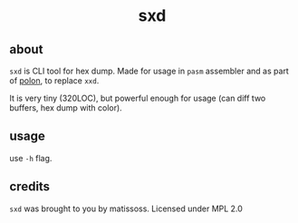 <div align=center>
    <h1>sxd</h1>
</div>

## about

`sxd` is CLI tool for hex dump. Made for usage in `pasm` assembler and as part of [polon](https://github.com/Matissoss/polon), to replace `xxd`.

It is very tiny (320LOC), but powerful enough for usage (can diff two buffers, hex dump with color).

## usage

use `-h` flag.

## credits

`sxd` was brought to you by matissoss. Licensed under MPL 2.0
